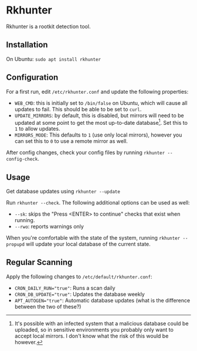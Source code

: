 # Rkhunter

Rkhunter is a rootkit detection tool.

## Installation

On Ubuntu: `sudo apt install rkhunter`

## Configuration

For a first run, edit `/etc/rkhunter.conf` and update the following properties:
- `WEB_CMD`: this is initially set to `/bin/false` on Ubuntu, which will cause
  all updates to fail. This should be able to be set to `curl`.
- `UPDATE_MIRRORS`: by default, this is disabled, but mirrors will need to be
  updated at some point to get the most up-to-date database[^1]. Set this to `1`
  to allow updates.
- `MIRRORS_MODE`: This defaults to `1` (use only local mirrors), however you can
  set this to `0` to use a remote mirror as well.

After config changes, check your config files by running `rkhunter
--config-check`.

## Usage

Get database updates using `rkhunter --update`

Run `rkhunter --check`. The following additional options can be used as well:
- `--sk`: skips the "Press &lt;ENTER&gt; to continue" checks that exist when
  running.
- `--rwo`: reports warnings only

When you're comfortable with the state of the system, running `rkhunter
--propupd` will update your local database of the current state.

## Regular Scanning

Apply the following changes to `/etc/default/rkhunter.conf`:

- `CRON_DAILY_RUN="true"`: Runs a scan daily
- `CRON_DB_UPDATE="true"`: Updates the database weekly
- `APT_AUTOGEN="true"`: Automatic database updates (what is the difference
  between the two of these?)

[^1]: It's possible with an infected system that a malicious database could be
  uploaded, so in sensitive environments you probably only want to accept local
  mirrors. I don't know what the risk of this would be however.
